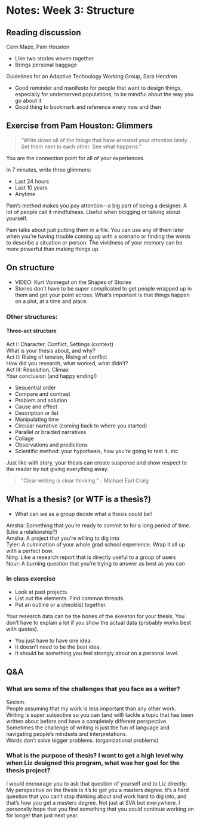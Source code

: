 # Notes: Week 3: Structure

## Reading discussion

Corn Maze, Pam Houston
* Like two stories woven together
* Brings personal baggage

Guidelines for an Adaptive Technology Working Group, Sara Hendren

* Good reminder and manifesto for people that want to design things, especially for underserved populations, to be mindful about the way you go about it
* Good thing to bookmark and reference every now and then

## Exercise from Pam Houston: Glimmers

> “Write down all of the things that have arrested your attention lately… Set them next to each other. See what happens.”

You are the connection point for all of your experiences.

In 7 minutes, write three glimmers:
* Last 24 hours
* Last 10 years
* Anytime

Pam’s method makes you pay attention—a big part of being a designer. A lot of people call it mindfulness. Useful when blogging or talking about yourself.

Pam talks about just putting them in a file. You can use any of them later when you’re having trouble coming up with a scenario or finding the words to describe a situation or person. The vividness of your memory can be more powerful than making things up.

## On structure

* VIDEO: Kurt Vonnegut on the Shapes of Stories
* Stories don’t have to be super complicated to get people wrapped up in them and get your point across. What’s important is that things happen on a plot, at a time and place.

### Other structures:

#### Three-act structure
Act I: Character, Conflict, Settings (context)  
What is your thesis about, and why?  
Act II: Rising of tension, Rising of conflict  
How did you research, what worked, what didn’t?  
Act III: Resolution, Climax  
Your conclusion (and happy ending!)  

* Sequential order
* Compare and contrast
* Problem and solution
* Cause and effect
* Description or list
* Manipulating time
* Circular narrative (coming back to where you started)
* Parallel or braided narratives
* Collage
* Observations and predictions
* Scientific method: your hypothesis, how you’re going to test it, etc

Just like with story, your thesis can create suspense and show respect to the reader by not giving everything away.

> “Clear writing is clear thinking.” - Michael Earl Craig

## What is a thesis? (or WTF is a thesis?)

* What can we as a group decide what a thesis could be?

Amsha: Something that you’re ready to commit to for a long period of time. (Like a relationship?)  
Amsha: A project that you’re willing to dig into  
Tyler: A culmination of your whole grad school experience. Wrap it all up with a perfect bow.  
Ning: Like a research report that is directly useful to a group of users  
Nour: A burning question that you’re trying to answer as best as you can  

### In class exercise

* Look at past projects.
* List out the elements. Find common threads.
* Put an outline or a checklist together.

Your research data can be the bones of the skeleton for your thesis. You don’t have to explain a lot if you show the actual data (probably works best with quotes). 

* You just have to have one idea.
* It doesn’t need to be the best idea.
* It should be something you feel strongly about on a personal level.

## Q&A

### What are some of the challenges that you face as a writer?

Sexism.  
People assuming that my work is less important than any other work.  
Writing is super subjective so you can (and will) tackle a topic that has been written about before and have a completely different perspective.  
Sometimes the challenge of writing is just the fun of language and navigating people’s mindsets and interpretations.  
Words don’t solve bigger problems. (organizational problems)  

### What is the purpose of thesis? I want to get a high level why when Liz designed this program, what was her goal for the thesis project?

I would encourage you to ask that question of yourself and to Liz directly.  
My perspective on the thesis is it’s to get you a masters degree. It’s a hard question that you can’t stop thinking about and work hard to dig into, and that’s how you get a masters degree. Not just at SVA but everywhere. I personally hope that you find something that you could continue working on for longer than just next year.

